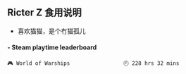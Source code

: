 ## Ricter Z 食用说明
- 喜欢猫猫，是个冇猫孤儿

<!-- steam-box start -->
#### - Steam playtime leaderboard
```text
🎮 World of Warships                 🕘 228 hrs 32 mins
```
<!-- Powered by https://github.com/YouEclipse/steam-box . -->
<!-- steam-box end -->
